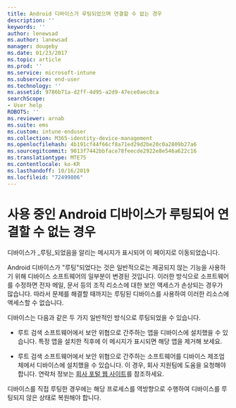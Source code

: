 ```yaml
---
title: Android 디바이스가 루팅되었으며 연결할 수 없는 경우
description: ''
keywords: ''
author: lenewsad
ms.author: lanewsad
manager: dougeby
ms.date: 01/23/2017
ms.topic: article
ms.prod: ''
ms.service: microsoft-intune
ms.subservice: end-user
ms.technology: ''
ms.assetid: 9786b71a-d2ff-4d95-a2d9-47ece0aec8ca
searchScope:
- User help
ROBOTS: ''
ms.reviewer: arnab
ms.suite: ems
ms.custom: intune-enduser
ms.collection: M365-identity-device-management
ms.openlocfilehash: 4b191cf44f66cf8a71ed29d2be20c0a2809b27a6
ms.sourcegitcommit: 9013f7442bbface78feecde2922e8e546a622c16
ms.translationtype: MTE75
ms.contentlocale: ko-KR
ms.lasthandoff: 10/16/2019
ms.locfileid: "72499806"
---
```

# <a name="your-android-device-is-rooted-so-you-cant-connect"></a>사용 중인 Android 디바이스가 루팅되어 연결할 수 없는 경우

디바이스가 _루팅_되었음을 알리는 메시지가 표시되어 이 페이지로 이동되었습니다.

Android 디바이스가 "루팅"되었다는 것은 일반적으로는 제공되지 않는 기능을 사용하기 위해 디바이스 소프트웨어의 일부분이 변경된 것입니다. 이러한 방식으로 소프트웨어를 수정하면 전자 메일, 문서 등의 조직 리소스에 대한 보안 액세스가 손상되는 경우가 많습니다. 따라서 문제를 해결할 때까지는 루팅된 디바이스를 사용하여 이러한 리소스에 액세스할 수 없습니다.  

디바이스는 다음과 같은 두 가지 일반적인 방식으로 루팅되었을 수 있습니다.

- 루트 검색 소프트웨어에서 보안 위협으로 간주하는 앱을 디바이스에 설치했을 수 있습니다. 특정 앱을 설치한 직후에 이 메시지가 표시되면 해당 앱을 제거해 보세요.

- 루트 검색 소프트웨어에서 보안 위협으로 간주하는 소프트웨어를 디바이스 제조업체에서 디바이스에 설치했을 수 있습니다. 이 경우, 회사 지원팀에 도움을 요청해야 합니다. 연락처 정보는 [회사 포털 웹 사이트](https://go.microsoft.com/fwlink/?linkid=2010980)를 참조하세요.

디바이스를 직접 루팅한 경우에는 해당 프로세스를 역방향으로 수행하여 디바이스를 루팅되지 않은 상태로 복원해야 합니다.
